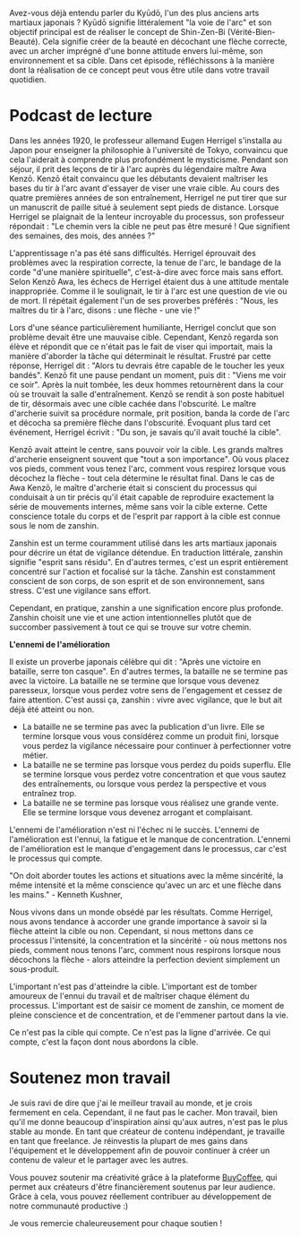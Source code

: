 Avez-vous déjà entendu parler du Kyūdō, l'un des plus anciens arts martiaux japonais ? Kyūdō signifie littéralement "la voie de l'arc" et son objectif principal est de réaliser le concept de Shin-Zen-Bi (Vérité-Bien-Beauté). Cela signifie créer de la beauté en décochant une flèche correcte, avec un archer imprégné d'une bonne attitude envers lui-même, son environnement et sa cible. Dans cet épisode, réfléchissons à la manière dont la réalisation de ce concept peut vous être utile dans votre travail quotidien.


Podcast de lecture
===================

Dans les années 1920, le professeur allemand Eugen Herrigel s'installa au Japon pour enseigner la philosophie à l'université de Tokyo, convaincu que cela l'aiderait à comprendre plus profondément le mysticisme. Pendant son séjour, il prit des leçons de tir à l'arc auprès du légendaire maître Awa Kenzō. Kenzō était convaincu que les débutants devaient maîtriser les bases du tir à l'arc avant d'essayer de viser une vraie cible. Au cours des quatre premières années de son entraînement, Herrigel ne put tirer que sur un manuscrit de paille situé à seulement sept pieds de distance. Lorsque Herrigel se plaignait de la lenteur incroyable du processus, son professeur répondait : "Le chemin vers la cible ne peut pas être mesuré ! Que signifient des semaines, des mois, des années ?"

L'apprentissage n'a pas été sans difficultés. Herrigel éprouvait des problèmes avec la respiration correcte, la tenue de l'arc, le bandage de la corde "d'une manière spirituelle", c'est-à-dire avec force mais sans effort. Selon Kenzō Awa, les échecs de Herrigel étaient dus à une attitude mentale inappropriée. Comme il le soulignait, le tir à l'arc est une question de vie ou de mort. Il répétait également l'un de ses proverbes préférés : "Nous, les maîtres du tir à l'arc, disons : une flèche - une vie !"

Lors d'une séance particulièrement humiliante, Herrigel conclut que son problème devait être une mauvaise cible. Cependant, Kenzō regarda son élève et répondit que ce n'était pas le fait de viser qui importait, mais la manière d'aborder la tâche qui déterminait le résultat. Frustré par cette réponse, Herrigel dit : "Alors tu devrais être capable de le toucher les yeux bandés". Kenzō fit une pause pendant un moment, puis dit : "Viens me voir ce soir". Après la nuit tombée, les deux hommes retournèrent dans la cour où se trouvait la salle d'entraînement. Kenzō se rendit à son poste habituel de tir, désormais avec une cible cachée dans l'obscurité. Le maître d'archerie suivit sa procédure normale, prit position, banda la corde de l'arc et décocha sa première flèche dans l'obscurité. Évoquant plus tard cet événement, Herrigel écrivit : "Du son, je savais qu'il avait touché la cible".

Kenzō avait atteint le centre, sans pouvoir voir la cible. Les grands maîtres d'archerie enseignent souvent que "tout a son importance". Où vous placez vos pieds, comment vous tenez l'arc, comment vous respirez lorsque vous décochez la flèche - tout cela détermine le résultat final. Dans le cas de Awa Kenzō, le maître d'archerie était si conscient du processus qui conduisait à un tir précis qu'il était capable de reproduire exactement la série de mouvements internes, même sans voir la cible externe. Cette conscience totale du corps et de l'esprit par rapport à la cible est connue sous le nom de zanshin.

Zanshin est un terme couramment utilisé dans les arts martiaux japonais pour décrire un état de vigilance détendue. En traduction littérale, zanshin signifie "esprit sans résidu". En d'autres termes, c'est un esprit entièrement concentré sur l'action et focalisé sur la tâche. Zanshin est constamment conscient de son corps, de son esprit et de son environnement, sans stress. C'est une vigilance sans effort.

Cependant, en pratique, zanshin a une signification encore plus profonde. Zanshin choisit une vie et une action intentionnelles plutôt que de succomber passivement à tout ce qui se trouve sur votre chemin.

**L'ennemi de l'amélioration**

Il existe un proverbe japonais célèbre qui dit : "Après une victoire en bataille, serre ton casque". En d'autres termes, la bataille ne se termine pas avec la victoire. La bataille ne se termine que lorsque vous devenez paresseux, lorsque vous perdez votre sens de l'engagement et cessez de faire attention. C'est aussi ça, zanshin : vivre avec vigilance, que le but ait déjà été atteint ou non.

*   La bataille ne se termine pas avec la publication d'un livre. Elle se termine lorsque vous vous considérez comme un produit fini, lorsque vous perdez la vigilance nécessaire pour continuer à perfectionner votre métier.
*   La bataille ne se termine pas lorsque vous perdez du poids superflu. Elle se termine lorsque vous perdez votre concentration et que vous sautez des entraînements, ou lorsque vous perdez la perspective et vous entraînez trop.
*   La bataille ne se termine pas lorsque vous réalisez une grande vente. Elle se termine lorsque vous devenez arrogant et complaisant.

L'ennemi de l'amélioration n'est ni l'échec ni le succès. L'ennemi de l'amélioration est l'ennui, la fatigue et le manque de concentration. L'ennemi de l'amélioration est le manque d'engagement dans le processus, car c'est le processus qui compte.

"On doit aborder toutes les actions et situations avec la même sincérité, la même intensité et la même conscience qu'avec un arc et une flèche dans les mains." - Kenneth Kushner,

Nous vivons dans un monde obsédé par les résultats. Comme Herrigel, nous avons tendance à accorder une grande importance à savoir si la flèche atteint la cible ou non. Cependant, si nous mettons dans ce processus l'intensité, la concentration et la sincérité - où nous mettons nos pieds, comment nous tenons l'arc, comment nous respirons lorsque nous décochons la flèche - alors atteindre la perfection devient simplement un sous-produit.

L'important n'est pas d'atteindre la cible. L'important est de tomber amoureux de l'ennui du travail et de maîtriser chaque élément du processus. L'important est de saisir ce moment de zanshin, ce moment de pleine conscience et de concentration, et de l'emmener partout dans la vie.

Ce n'est pas la cible qui compte. Ce n'est pas la ligne d'arrivée. Ce qui compte, c'est la façon dont nous abordons la cible.

Soutenez mon travail
=======================

Je suis ravi de dire que j'ai le meilleur travail au monde, et je crois fermement en cela. Cependant, il ne faut pas le cacher. Mon travail, bien qu'il me donne beaucoup d'inspiration ainsi qu'aux autres, n'est pas le plus stable au monde. En tant que créateur de contenu indépendant, je travaille en tant que freelance. Je réinvestis la plupart de mes gains dans l'équipement et le développement afin de pouvoir continuer à créer un contenu de valeur et le partager avec les autres.

Vous pouvez soutenir ma créativité grâce à la plateforme [BuyCoffee](https://buycoffee.to/leszekkrol), qui permet aux créateurs d'être financièrement soutenus par leur audience. Grâce à cela, vous pouvez réellement contribuer au développement de notre communauté productive :)

Je vous remercie chaleureusement pour chaque soutien !
